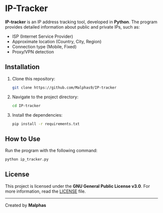 # IP-Tracker

**IP-tracker** is an IP address tracking tool, developed in **Python**. The program provides detailed information about public and private IPs, such as:

- ISP (Internet Service Provider)
- Approximate location (Country, City, Region)
- Connection type (Mobile, Fixed)
- Proxy/VPN detection

## Installation
1. Clone this repository:
   ```bash
   git clone https://github.com/Malphas9/IP-tracker
   ```
2. Navigate to the project directory:
   ```bash
   cd IP-tracker
   ```
3. Install the dependencies:
   ```bash
   pip install -r requirements.txt
   ```

## How to Use
Run the program with the following command:
```bash
python ip_tracker.py
```

## License
This project is licensed under the **GNU General Public License v3.0**. For more information, read the [LICENSE](LICENSE) file.

---
Created by **Malphas**


